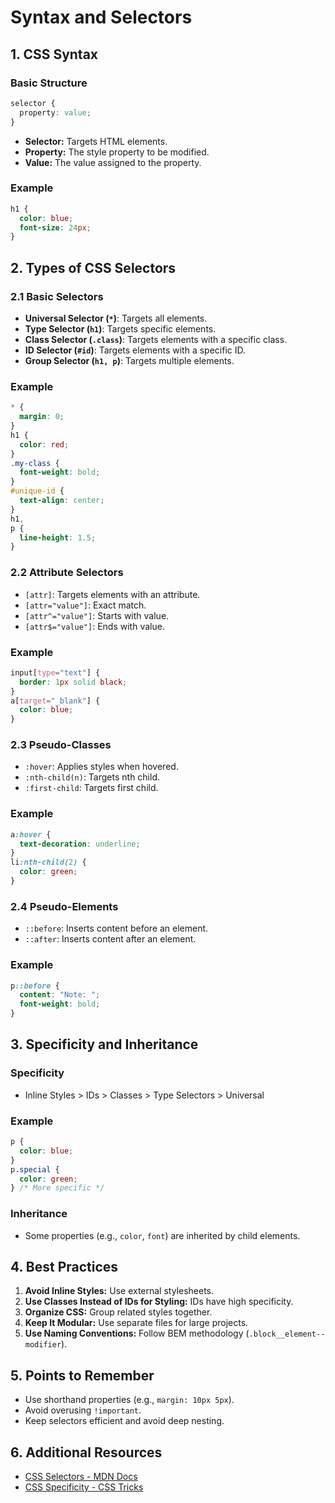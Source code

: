 # Syntax and Selectors

## 1. CSS Syntax

### Basic Structure

```css
selector {
  property: value;
}
```

- **Selector:** Targets HTML elements.
- **Property:** The style property to be modified.
- **Value:** The value assigned to the property.

### Example

```css
h1 {
  color: blue;
  font-size: 24px;
}
```

## 2. Types of CSS Selectors

### 2.1 Basic Selectors

- **Universal Selector (`*`)**: Targets all elements.
- **Type Selector (`h1`)**: Targets specific elements.
- **Class Selector (`.class`)**: Targets elements with a specific class.
- **ID Selector (`#id`)**: Targets elements with a specific ID.
- **Group Selector (`h1, p`)**: Targets multiple elements.

### Example

```css
* {
  margin: 0;
}
h1 {
  color: red;
}
.my-class {
  font-weight: bold;
}
#unique-id {
  text-align: center;
}
h1,
p {
  line-height: 1.5;
}
```

### 2.2 Attribute Selectors

- `[attr]`: Targets elements with an attribute.
- `[attr="value"]`: Exact match.
- `[attr^="value"]`: Starts with value.
- `[attr$="value"]`: Ends with value.

### Example

```css
input[type="text"] {
  border: 1px solid black;
}
a[target="_blank"] {
  color: blue;
}
```

### 2.3 Pseudo-Classes

- `:hover`: Applies styles when hovered.
- `:nth-child(n)`: Targets nth child.
- `:first-child`: Targets first child.

### Example

```css
a:hover {
  text-decoration: underline;
}
li:nth-child(2) {
  color: green;
}
```

### 2.4 Pseudo-Elements

- `::before`: Inserts content before an element.
- `::after`: Inserts content after an element.

### Example

```css
p::before {
  content: "Note: ";
  font-weight: bold;
}
```

## 3. Specificity and Inheritance

### Specificity

- Inline Styles > IDs > Classes > Type Selectors > Universal

### Example

```css
p {
  color: blue;
}
p.special {
  color: green;
} /* More specific */
```

### Inheritance

- Some properties (e.g., `color`, `font`) are inherited by child elements.

## 4. Best Practices

1. **Avoid Inline Styles:** Use external stylesheets.
2. **Use Classes Instead of IDs for Styling:** IDs have high specificity.
3. **Organize CSS:** Group related styles together.
4. **Keep It Modular:** Use separate files for large projects.
5. **Use Naming Conventions:** Follow BEM methodology (`.block__element--modifier`).

## 5. Points to Remember

- Use shorthand properties (e.g., `margin: 10px 5px`).
- Avoid overusing `!important`.
- Keep selectors efficient and avoid deep nesting.

## 6. Additional Resources

- [CSS Selectors - MDN Docs](https://developer.mozilla.org/en-US/docs/Web/CSS/CSS_Selectors)
- [CSS Specificity - CSS Tricks](https://css-tricks.com/specifics-on-css-specificity/)
